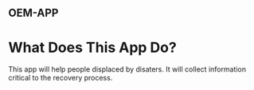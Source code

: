OEM-APP
---

# What Does This App Do?


This app will help people displaced by disaters. It will collect information critical to the recovery process.
